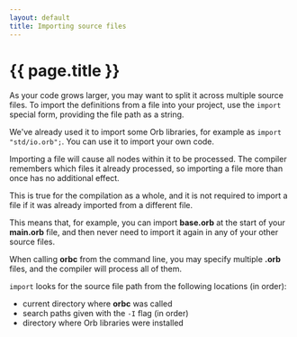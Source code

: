 ```yaml
---
layout: default
title: Importing source files
---
```

# {{ page.title }}

As your code grows larger, you may want to split it across multiple source files. To import the definitions from a file into your project, use the `import` special form, providing the file path as a string.

We've already used it to import some Orb libraries, for example as `import "std/io.orb";`. You can use it to import your own code.

Importing a file will cause all nodes within it to be processed. The compiler remembers which files it already processed, so importing a file more than once has no additional effect.

This is true for the compilation as a whole, and it is not required to import a file if it was already imported from a different file.

This means that, for example, you can import **base.orb** at the start of your **main.orb** file, and then never need to import it again in any of your other source files.

When calling **orbc** from the command line, you may specify multiple **.orb** files, and the compiler will process all of them.

`import` looks for the source file path from the following locations (in order):
 - current directory where **orbc** was called
 - search paths given with the `-I` flag (in order)
 - directory where Orb libraries were installed